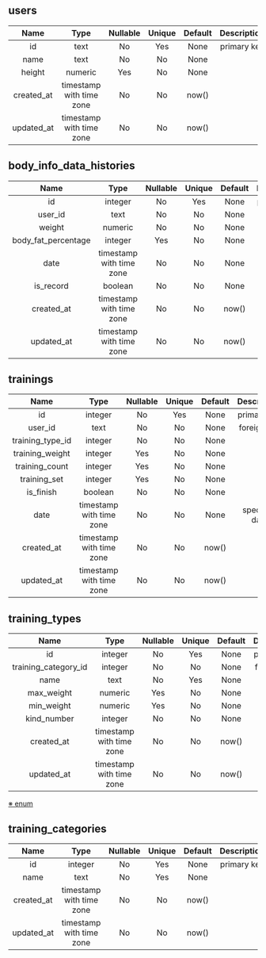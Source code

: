 ## users

|    Name    |           Type           | Nullable | Unique | Default | Description |
| :--------: | :----------------------: | :------: | :----: | :-----: | :---------: |
|     id     |           text           |    No    |  Yes   |  None   | primary key |
|    name    |           text           |    No    |   No   |  None   |             |
|   height   |         numeric          |   Yes    |   No   |  None   |             |
| created_at | timestamp with time zone |    No    |   No   |  now()  |             |
| updated_at | timestamp with time zone |    No    |   No   |  now()  |             |

## body_info_data_histories

|        Name         |           Type           | Nullable | Unique | Default |  Description   |
| :-----------------: | :----------------------: | :------: | :----: | :-----: | :------------: |
|         id          |         integer          |    No    |  Yes   |  None   |  primary key   |
|       user_id       |           text           |    No    |   No   |  None   |  foreign key   |
|       weight        |         numeric          |    No    |   No   |  None   |                |
| body_fat_percentage |         integer          |   Yes    |   No   |  None   |                |
|        date         | timestamp with time zone |    No    |   No   |  None   | specified date |
|      is_record      |         boolean          |    No    |   No   |  None   |  record flag   |
|     created_at      | timestamp with time zone |    No    |   No   |  now()  |                |
|     updated_at      | timestamp with time zone |    No    |   No   |  now()  |                |

## trainings

|       Name       |           Type           | Nullable | Unique | Default |  Description   |
| :--------------: | :----------------------: | :------: | :----: | :-----: | :------------: |
|        id        |         integer          |    No    |  Yes   |  None   |  primary key   |
|     user_id      |           text           |    No    |   No   |  None   |  foreign key   |
| training_type_id |         integer          |    No    |   No   |  None   |                |
| training_weight  |         integer          |   Yes    |   No   |  None   |                |
|  training_count  |         integer          |   Yes    |   No   |  None   |                |
|   training_set   |         integer          |   Yes    |   No   |  None   |                |
|    is_finish     |         boolean          |    No    |   No   |  None   |                |
|       date       | timestamp with time zone |    No    |   No   |  None   | specified date |
|    created_at    | timestamp with time zone |    No    |   No   |  now()  |                |
|    updated_at    | timestamp with time zone |    No    |   No   |  now()  |                |

## training_types

|         Name         |           Type           | Nullable | Unique | Default | Description |
| :------------------: | :----------------------: | :------: | :----: | :-----: | :---------: |
|          id          |         integer          |    No    |  Yes   |  None   | primary key |
| training_category_id |         integer          |    No    |   No   |  None   | foreign key |
|         name         |           text           |    No    |  Yes   |  None   |             |
|      max_weight      |         numeric          |   Yes    |   No   |  None   |             |
|      min_weight      |         numeric          |   Yes    |   No   |  None   |             |
|     kind_number      |         integer          |    No    |   No   |  None   |   ※ enum    |
|      created_at      | timestamp with time zone |    No    |   No   |  now()  |             |
|      updated_at      | timestamp with time zone |    No    |   No   |  now()  |             |

[※ enum](https://github.com/ryosuke1256/Torerogu/blob/feature/doc/src/enums/training_types.ts)

## training_categories

|    Name    |           Type           | Nullable | Unique | Default | Description |
| :--------: | :----------------------: | :------: | :----: | :-----: | :---------: |
|     id     |         integer          |    No    |  Yes   |  None   | primary key |
|    name    |           text           |    No    |  Yes   |  None   |             |
| created_at | timestamp with time zone |    No    |   No   |  now()  |             |
| updated_at | timestamp with time zone |    No    |   No   |  now()  |             |
